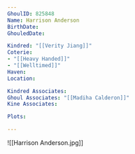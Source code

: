 ```yaml
---
GhoulID: 825848
Name: Harrison Anderson
BirthDate: 
GhouledDate: 

Kindred: "[[Verity Jiang]]"
Coterie: 
- "[[Heavy Handed]]"
- "[[Welltimed]]"
Haven: 
Location: 

Kindred Associates: 
Ghoul Associates: "[[Madiha Calderon]]"
Kine Associates: 

Plots: 

---
```


![[Harrison Anderson.jpg]]